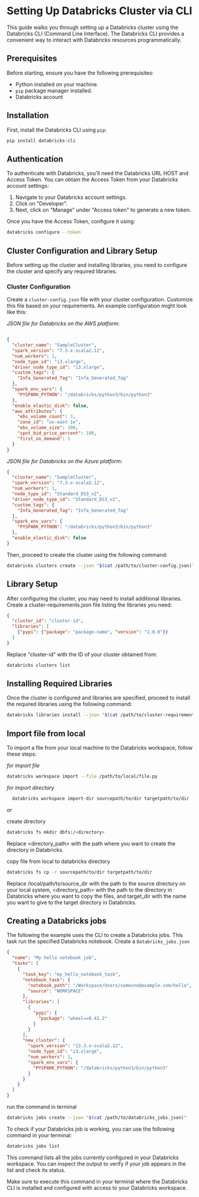 # Setting Up Databricks Cluster via CLI

This guide walks you through setting up a Databricks cluster using the Databricks CLI (Command Line Interface). The Databricks CLI provides a convenient way to interact with Databricks resources programmatically.

## Prerequisites

Before starting, ensure you have the following prerequisites:

- Python installed on your machine.
- `pip` package manager installed.
- Databricks account

## Installation

First, install the Databricks CLI using `pip`:

```bash
pip install databricks-cli
```


## Authentication

To authenticate with Databricks, you'll need the Databricks URL HOST and Access Token. You can obtain the Access Token from your Databricks account settings:

1. Navigate to your Databricks account settings.
2. Click on "Developer".
3. Next, click on "Manage" under "Access token" to generate a new token.

Once you have the Access Token, configure it using:

```bash
databricks configure --token
```

## Cluster Configuration and Library Setup

Before setting up the cluster and installing libraries, you need to configure the cluster and specify any required libraries.

### Cluster Configuration

Create a `cluster-config.json` file with your cluster configuration. Customize this file based on your requirements. An example configuration might look like this:

*JSON file for Databricks on the AWS platform:*
```json

{
  "cluster_name": "SampleCluster",
  "spark_version": "7.3.x-scala2.12",
  "num_workers": 1,
  "node_type_id": "i3.xlarge",
  "driver_node_type_id": "i3.xlarge",
  "custom_tags": {
    "Infa_Generated_Tag": "Infa_Generated_Tag"
  },
  "spark_env_vars": {
    "PYSPARK_PYTHON": "/databricks/python3/bin/python3"
  },
  "enable_elastic_disk": false,
  "aws_attributes": {
    "ebs_volume_count": 3,
    "zone_id": "us-east-1e",
    "ebs_volume_size": 100,
    "spot_bid_price_percent": 100,
    "first_on_demand": 1
  }
}

```
*JSON file for Databricks on the Azure platform:*
```json
{
  "cluster_name": "SampleCluster",
  "spark_version": "7.3.x-scala2.12",
  "num_workers": 1,
  "node_type_id": "Standard_DS3_v2",
  "driver_node_type_id": "Standard_DS3_v2",
  "custom_tags": {
    "Infa_Generated_Tag": "Infa_Generated_Tag"
  },
  "spark_env_vars": {
    "PYSPARK_PYTHON": "/databricks/python3/bin/python3"
  },
  "enable_elastic_disk": false
}
```
Then, proceed to create the cluster using the following command:

```bash
databricks clusters create --json "$(cat /path/to/cluster-config.json)"
```
## Library Setup
After configuring the cluster, you may need to install additional libraries. Create a cluster-requirements.json file listing the libraries you need:

```json
{
  "cluster_id": "cluster-id",
  "libraries": [
    {"pypi": {"package": "package-name", "version": "1.0.0"}}
  ]
}
```

Replace "cluster-id" with the ID of your cluster obtained from:
```bash 
databricks clusters list
```

## Installing Required Libraries
Once the cluster is configured and libraries are specified, proceed to install the required libraries using the following command:
```bash
databricks libraries install --json "$(cat /path/to/cluster-requirements.json)"
```

## Import file from local
To import a file from your local machine to the Databricks workspace, follow these steps:

*for import file*

```bash
databricks workspace import --file /path/to/local/file.py

```
*for import directory*
```bash
  databricks workspace import-dir sourcepath/to/dir targetpath/to/dir
```

*or* 
 
create directory

```bash
databricks fs mkdir dbfs:/<directory>
```
Replace <directory_path> with the path where you want to create the directory in Databricks.


copy file from local to databricks directory 
```bash
databricks fs cp -r sourcepath/to/dir targetpath/to/dir
```
Replace /local/path/to/source_dir with the path to the source directory on your local system, <directory_path> with the path to the directory in Databricks where you want to copy the files, and target_dir with the name you want to give to the target directory in Databricks.

## Creating a Databricks jobs
The following the  example uses the CLI to create a Databricks jobs. This task run the specified Databricks notebook.
Create a `Databricks_jobs.json` 

```json
{
  "name": "My hello notebook job",
  "tasks": [
    {
      "task_key": "my_hello_notebook_task",
      "notebook_task": {
        "notebook_path": "/Workspace/Users/someone@example.com/hello",
        "source": "WORKSPACE"
      },
      "libraries": [
        {
          "pypi": {
            "package": "wheel==0.41.2"
          }
        }
      ],
      "new_cluster": {
        "spark_version": "13.3.x-scala2.12",
        "node_type_id": "i3.xlarge",
        "num_workers": 1,
        "spark_env_vars": {
          "PYSPARK_PYTHON": "/databricks/python3/bin/python3"
        }
      }
    }
  ]
}
```

run the command in terminal
```bash
databricks jobs create --json "$(cat /path/to/databricks_jobs.json)"
```


To check if your Databricks job is working, you can use the following command in your terminal:

  ```bash
  databricks jobs list
  ```

This command lists all the jobs currently configured in your Databricks workspace. You can inspect the output to verify if your job appears in the list and check its status.

Make sure to execute this command in your terminal where the Databricks CLI is installed and configured with access to your Databricks workspace.
